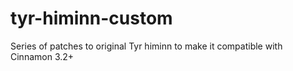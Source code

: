 # tyr-himinn-custom
Series of patches to original Tyr himinn to make it compatible with Cinnamon 3.2+

